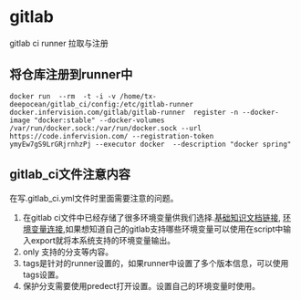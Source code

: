 # gitlab 

gitlab ci runner 拉取与注册

## 将仓库注册到runner中

```linux
docker run  --rm  -t -i -v /home/tx-deepocean/gitlab_ci/config:/etc/gitlab-runner   docker.infervision.com/gitlab/gitlab-runner  register -n --docker-image "docker:stable" --docker-volumes /var/run/docker.sock:/var/run/docker.sock --url https://code.infervision.com/ --registration-token  ymyEw7gS9LrGRjrnhzPj --executor docker  --description "docker spring"
```

## gitlab_ci文件注意内容

在写.gitlab_ci.yml文件时里面需要注意的问题。

1. 在gitlab ci文件中已经存储了很多环境变量供我们选择.[基础知识文档链接](https://code.infervision.com/help/ci/yaml/README), [环境变量连接](https://docs.gitlab.com/ee/ci/variables/predefined_variables.html#variables-reference),如果想知道自己的gitlab支持哪些环境变量可以使用在script中输入export就将本系统支持的环境变量输出。
2. only 支持的分支等内容。
3. tags是针对的runner设置的，如果runner中设置了多个版本信息，可以使用tags设置。
4. 保护分支需要使用predect打开设置。设置自己的环境变量时使用。

